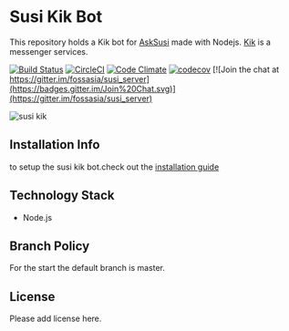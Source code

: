 # Susi Kik Bot

This repository holds a Kik bot for [AskSusi](https://github.com/fossasia/susi_server) made with Nodejs. [Kik](https://www.kik.com/) is a messenger services.

[![Build Status](https://travis-ci.org/fossasia/susi_kikbot.svg?branch=master)](https://travis-ci.org/fossasia/susi_kikbot)
[![CircleCI](https://img.shields.io/circleci/project/fossasia/susi_kikbot.svg?maxAge=2592000?style=flat-square)](https://circleci.com/gh/fossasia/susi_kikbot)
[![Code Climate](https://codeclimate.com/github/fossasia/susi_kikbot/badges/gpa.svg)](https://codeclimate.com/github/fossasia/susi_telegrambot)
[![codecov](https://codecov.io/gh/fossasia/susi_kikbot/branch/development/graph/badge.svg)](https://codecov.io/gh/fossasia/susi_kikbot)
[![Join the chat at https://gitter.im/fossasia/susi_server](https://badges.gitter.im/Join%20Chat.svg)](https://gitter.im/fossasia/susi_server)

 ![susi kik](./docs/images/example.jpg "susi kik")

## Installation Info

to setup the susi kik bot.check out the [installation guide](/installation/INSTALLATION.md) 

## Technology Stack

* Node.js

## Branch Policy

For the start the default branch is master.

## License

Please add license here.
